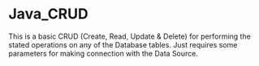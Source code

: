 # Java_CRUD
This is a basic CRUD (Create, Read, Update &amp; Delete) for performing the stated operations on any of the Database tables. Just requires some parameters for making connection with the Data Source.
